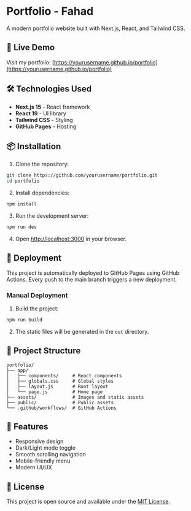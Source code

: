 # Portfolio - Fahad

A modern portfolio website built with Next.js, React, and Tailwind CSS.

## 🚀 Live Demo

Visit my portfolio: [https://yourusername.github.io/portfolio](https://yourusername.github.io/portfolio)

## 🛠️ Technologies Used

- **Next.js 15** - React framework
- **React 19** - UI library
- **Tailwind CSS** - Styling
- **GitHub Pages** - Hosting

## 📦 Installation

1. Clone the repository:
```bash
git clone https://github.com/yourusername/portfolio.git
cd portfolio
```

2. Install dependencies:
```bash
npm install
```

3. Run the development server:
```bash
npm run dev
```

4. Open [http://localhost:3000](http://localhost:3000) in your browser.

## 🚀 Deployment

This project is automatically deployed to GitHub Pages using GitHub Actions. Every push to the main branch triggers a new deployment.

### Manual Deployment

1. Build the project:
```bash
npm run build
```

2. The static files will be generated in the `out` directory.

## 📁 Project Structure

```
portfolio/
├── app/
│   ├── components/     # React components
│   ├── globals.css     # Global styles
│   ├── layout.js       # Root layout
│   └── page.js         # Home page
├── assets/             # Images and static assets
├── public/             # Public assets
└── .github/workflows/  # GitHub Actions
```

## 🎨 Features

- Responsive design
- Dark/Light mode toggle
- Smooth scrolling navigation
- Mobile-friendly menu
- Modern UI/UX

## 📝 License

This project is open source and available under the [MIT License](LICENSE).
